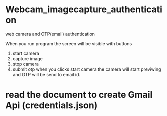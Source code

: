 # Webcam_imagecapture_authentication
web camera and OTP(email) authentication


When you run program the screen will be visible with buttons 
 1. start camera
 2. capture image
 3. stop camera
 4. submit otp
when you clicks start camera the camera will start previwing and OTP will be send to email id.


# read the document to create Gmail Api (credentials.json)
